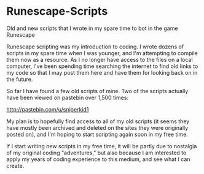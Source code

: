 # Runescape-Scripts
Old and new scripts that I wrote in my spare time to bot in the game Runescape


Runescape scripting was my introduction to coding.  I wrote dozens of scripts in my spare time when I was younger, and I'm attempting to compile them now as a resource. As I no longer have access to the files on a local computer, I've been spending time searching the internet to find old links to my code so that I may post them here and have them for looking back on in the future.

So far I have found a few old scripts of mine.  Two of the scripts actually have been viewed on pastebin over 1,500 times:

http://pastebin.com/u/sniperkid1

My plan is to hopefully find access to all of my old scripts (it seems they have mostly been archived and deleted on the sites they were originally posted on), and I'm hoping to start scripting again soon in my free time. 

If I start writing new scripts in my free time, it will be partly due to nostalgia of my original coding "adventures," but also because I am interested to apply my years of coding experience to this medium, and see what I can create.
